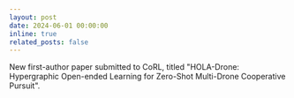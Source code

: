 ```yaml
---
layout: post
date: 2024-06-01 00:00:00
inline: true
related_posts: false
---
```


New first-author paper submitted to CoRL, titled "HOLA-Drone: Hypergraphic Open-ended Learning for Zero-Shot Multi-Drone Cooperative Pursuit".

